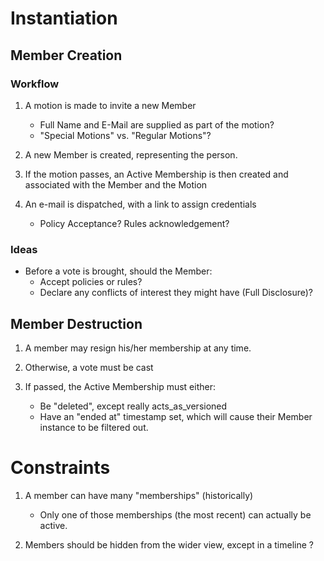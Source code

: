 # Instantiation

## Member Creation

### Workflow

1.  A motion is made to invite a new Member
    *   Full Name and E-Mail are supplied as part of the motion?
    *   "Special Motions" vs. "Regular Motions"?

2.  A new Member is created, representing the person. 

3.  If the motion passes, an Active Membership is then created and associated with the Member and the Motion

4.  An e-mail is dispatched, with a link to assign credentials

    *   Policy Acceptance? Rules acknowledgement?

### Ideas

*   Before a vote is brought, should the Member:
    *   Accept policies or rules?
    *   Declare any conflicts of interest they might have (Full Disclosure)?

## Member Destruction

1.  A member may resign his/her membership at any time.

2.  Otherwise, a vote must be cast

3.  If passed, the Active Membership must either:
    *   Be "deleted", except really acts\_as\_versioned
    *   Have an "ended at" timestamp set, which will cause their Member instance to be filtered out.

# Constraints

1.  A member can have many "memberships" (historically)
    *   Only one of those memberships (the most recent) can actually be active.

2.  Members should be hidden from the wider view, except in a timeline ?





